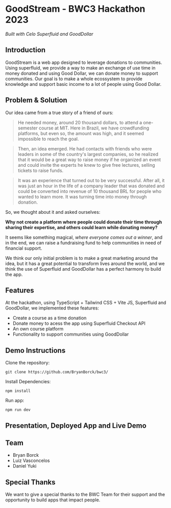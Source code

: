 # GoodStream - BWC3 Hackathon 2023

_Built with Celo Superfluid and GoodDollar_

## Introduction

GoodStream is a web app designed to leverage donations to communities. Using superfluid, we provide a way to make an exchange of use time in money donated and using Good Dollar, we can donate money to support communities. Our goal is to make a whole ecossystem to provide knowledge and support basic income to a lot of people using Good Dollar.

## Problem & Solution

Our idea came from a true story of a friend of ours:

> He needed money, around 20 thousand dollars, to attend a one-semester course at MIT. Here in Brazil, we have crowdfunding platforms, but even so, the amount was high, and it seemed impossible to reach the goal. 

> Then, an idea emerged. He had contacts with friends who were leaders in some of the country's largest companies, so he realized that it would be a great way to raise money if he organized an event and could invite the experts he knew to give free lectures, selling tickets to raise funds.

> It was an experience that turned out to be very successful. After all, it was just an hour in the life of a company leader that was donated and could be converted into revenue of 10 thousand BRL for people who wanted to learn more. It was turning time into money through donation.

So, we thought about it and asked ourselves: 

**Why not create a platform where people could donate their time through sharing their expertise, and others could learn while donating money?** 

It seems like something magical, _where everyone comes out a winner_, and in the end, we can raise a fundraising fund to help communities in need of financial support.

We think our only initial problem is to make a great marketing around the idea, but it has a great potential to transform lives around the world, and we think the use of Superfluid and GoodDollar has a perfect harmony to build the app.

## Features

At the hackathon, using TypeScript + Tailwind CSS + Vite JS, Superfluid and GoodDollar, we implemented these features:

- Create a course as a time donation
- Donate money to acess the app using Superfluid Checkout API
- An own course platform
- Functionality to support communities using GoodDollar

## Demo Instructions

Clone the repository:

```
git clone https://github.com/BryanBorck/bwc3/
```
Install Dependencies:

```
npm install
```
Run app:

```
npm run dev
```

## Presentation, Deployed App and Live Demo




## Team

- Bryan Borck
- Luiz Vasconcelos
- Daniel Yuki

## Special Thanks

We want to give a special thanks to the BWC Team for their support and the opportunity to build apps that impact people.


